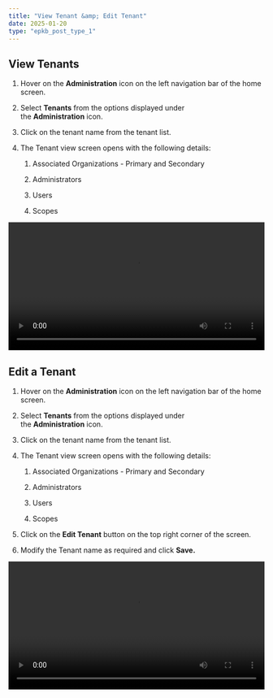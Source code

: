 ```yaml
---
title: "View Tenant &amp; Edit Tenant"
date: 2025-01-20
type: "epkb_post_type_1"
---
```


## **View Tenants**

1. Hover on the **Administration** icon on the left navigation bar of the home screen.

3. Select **Tenants** from the options displayed under the **Administration** icon.

5. Click on the tenant name from the tenant list.

7. The Tenant view screen opens with the following details:
    1. Associated Organizations - Primary and Secondary
    
    3. Administrators
    
    5. Users
    
    7. Scopes  
        

<video width="100%" height="auto" controls>
  <source src="./view-tenant-video/Tenant View (1).mp4" type="video/mp4" />
  Your browser does not support the video tag.
</video>

## **Edit a Tenant** 

1. Hover on the **Administration** icon on the left navigation bar of the home screen. 

3. Select **Tenants** from the options displayed under the **Administration** icon. 

5. Click on the tenant name from the tenant list.

7. The Tenant view screen opens with the following details:
    1. Associated Organizations - Primary and Secondary
    
    3. Administrators
    
    5. Users
    
    7. Scopes 

9. Click on the **Edit Tenant** button on the top right corner of the screen.

11. Modify the Tenant name as required and click **Save.**  
      
    

<video width="100%" height="auto" controls>
  <source src="./view-tenant-video/Edit Tenant Name-1 (1).mp4" type="video/mp4" />
  Your browser does not support the video tag.
</video>
